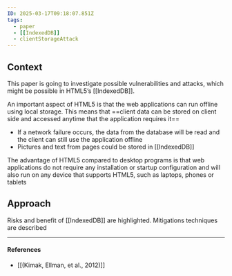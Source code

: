 ```yaml
---
ID: 2025-03-17T09:18:07.851Z
tags:
  - paper
  - [[IndexedDB]]
  - clientStorageAttack
---
```

## Context

This paper is going to investigate possible vulnerabilities and attacks, which might be possible in HTML5’s [[IndexedDB]]. 

An important aspect of HTML5 is that the web applications can run offline using local storage. This means that ==client data can be stored on client side and accessed anytime that the application requires it==
- If a network failure occurs, the data from the database will be read and the client can still use the application offline
- Pictures and text from pages could be stored in [[IndexedDB]]

The advantage of HTML5 compared to desktop programs is that web applications do not require any installation or startup configuration and will also run on any device that supports HTML5, such as laptops, phones or tablets
## Approach

Risks and benefit of [[IndexedDB]] are highlighted. Mitigations techniques are described 

---
#### References
- [[(Kimak, Ellman, et al., 2012)]]
